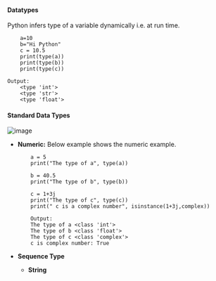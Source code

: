 #### Datatypes

Python infers type of a variable dynamically i.e. at run time.

```
    a=10  
    b="Hi Python"  
    c = 10.5  
    print(type(a))  
    print(type(b))  
    print(type(c))  
```
```
Output:
    <type 'int'>
    <type 'str'>
    <type 'float'>
```


#### Standard Data Types

![image](https://github.com/vibhordubey333/Python-Programs-Concepts/assets/22407855/2c34fa4b-29ae-4e28-ac66-db0bdb3c4ae7)<br/>

  -  **Numeric:** Below example shows the numeric example.
        
        ```
            a = 5  
            print("The type of a", type(a))  
      
            b = 40.5  
            print("The type of b", type(b))  
      
            c = 1+3j  
            print("The type of c", type(c))  
            print(" c is a complex number", isinstance(1+3j,complex))

            Output:        
            The type of a <class 'int'>
            The type of b <class 'float'>
            The type of c <class 'complex'>
            c is complex number: True
        ```
-  **Sequence Type**
      - **String**
